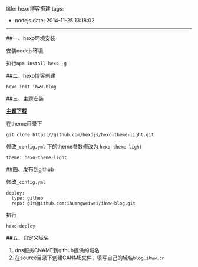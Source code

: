 title: hexo博客搭建
tags:
  - nodejs
date: 2014-11-25 13:18:02
---

##一、hexo环境安装

安装nodejs环境

执行`npm install hexo -g`

<!-- more -->
##二、hexo博客创建

    hexo init ihww-blog

##三、主题安装

**[主题下载](https://github.com/hexojs/hexo/wiki/Themes)**

在theme目录下

    git clone https://github.com/hexojs/hexo-theme-light.git

修改`_config.yml` 下的theme参数修改为 `hexo-theme-light`

    theme: hexo-theme-light


##四、发布到github

修改`_config.yml`

    deploy:
      type: github
      repo: git@github.com:ihuangweiwei/ihww-blog.git

执行

    hexo deploy

##五、自定义域名

1.  dns服务CNAME到github提供的域名
2.  在source目录下创建CANME文件，填写自己的域名`blog.ihww.cn`

